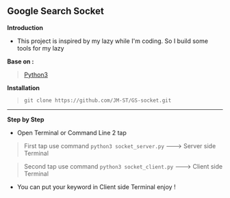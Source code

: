 **Google Search Socket** 
-
**Introduction**

 - This project is inspired by my lazy while I'm coding. So I build some tools for my lazy

**Base on :**
>[Python3](https://www.python.org/) 

**Installation**
> `git clone https://github.com/JM-ST/GS-socket.git`
---
**Step by Step**

 - Open Terminal or Command Line 2 tap
 > First tap use command `python3 socket_server.py` ---> Server side Terminal
 
 > Second tap use command `python3 socket_client.py` ---> Client side Terminal

 - You can put your keyword in Client side Terminal
 enjoy ! 
